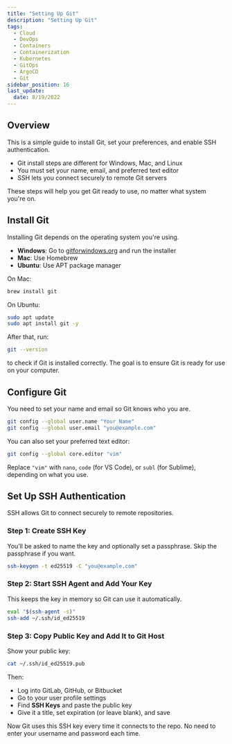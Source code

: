 ```yaml
---
title: "Setting Up Git"
description: "Setting Up Git"
tags:
  - Cloud
  - DevOps
  - Containers
  - Containerization
  - Kubernetes
  - GitOps
  - ArgoCD
  - Git
sidebar_position: 16
last_update:
  date: 8/19/2022
---
```


## Overview

This is a simple guide to install Git, set your preferences, and enable SSH authentication.

* Git install steps are different for Windows, Mac, and Linux
* You must set your name, email, and preferred text editor
* SSH lets you connect securely to remote Git servers

These steps will help you get Git ready to use, no matter what system you're on.

## Install Git

Installing Git depends on the operating system you're using.

- **Windows**: Go to [gitforwindows.org](https://gitforwindows.org) and run the installer
- **Mac**: Use Homebrew
- **Ubuntu**: Use APT package manager

On Mac:

```bash
brew install git
```

On Ubuntu:

```bash
sudo apt update
sudo apt install git -y
```

After that, run:

```bash
git --version
```

to check if Git is installed correctly. The goal is to ensure Git is ready for use on your computer.

## Configure Git 

You need to set your name and email so Git knows who you are.

```bash
git config --global user.name "Your Name"
git config --global user.email "you@example.com"
```

You can also set your preferred text editor:

```bash
git config --global core.editor "vim"
```

Replace `"vim"` with `nano`, `code` (for VS Code), or `subl` (for Sublime), depending on what you use.

## Set Up SSH Authentication

SSH allows Git to connect securely to remote repositories.

### Step 1: Create SSH Key

You’ll be asked to name the key and optionally set a passphrase. Skip the passphrase if you want.

```bash
ssh-keygen -t ed25519 -C "you@example.com"
```


### Step 2: Start SSH Agent and Add Your Key

This keeps the key in memory so Git can use it automatically.

```bash
eval "$(ssh-agent -s)"
ssh-add ~/.ssh/id_ed25519
```


### Step 3: Copy Public Key and Add It to Git Host

Show your public key:

```bash
cat ~/.ssh/id_ed25519.pub
```

Then:

* Log into GitLab, GitHub, or Bitbucket
* Go to your user profile settings
* Find **SSH Keys** and paste the public key
* Give it a title, set expiration (or leave blank), and save

Now Git uses this SSH key every time it connects to the repo. No need to enter your username and password each time.

